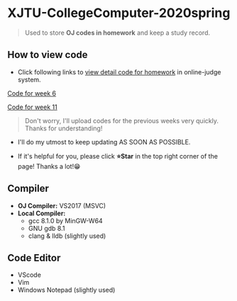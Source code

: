 # XJTU-CollegeComputer-2020spring
>   Used to store **OJ codes in homework** and keep a study record.

## How to view code

-   Click following links to <u>view detail code for homework</u> in online-judge system.

[Code for week 6](https://github.com/SciZeal/XJTU-CollegeComputer-2020spring/tree/master/wk-6)

[Code for week 11](https://github.com/SciZeal/XJTU-CollegeComputer-2020spring/tree/master/wk-11)

>   Don't worry, I'll upload codes for the previous weeks very quickly. Thanks for understanding!

-   I'll do my utmost to keep updating AS SOON AS POSSIBLE.

-   If it's helpful for you, please click **:star:Star** in the top right corner of the page! Thanks a lot!:grin:

## Compiler

-   **OJ Compiler:** VS2017 (MSVC)
-   **Local Compiler:**
    - gcc 8.1.0 by MinGW-W64
    - GNU gdb 8.1
    - clang & lldb (slightly used)

## Code Editor

-   VScode
-   Vim
-   Windows Notepad (slightly used)
